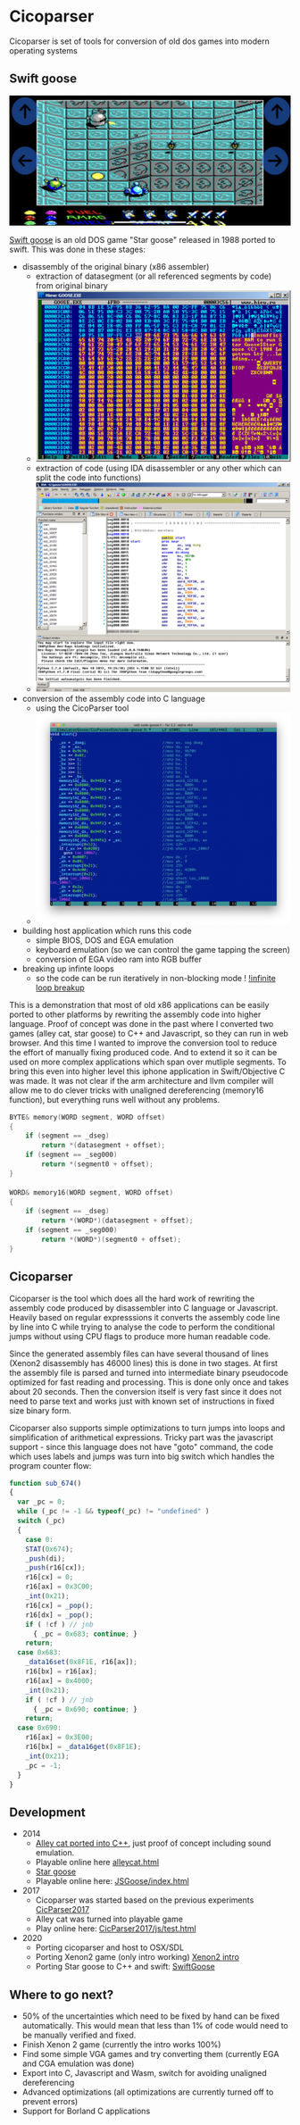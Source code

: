 # Cicoparser 

Cicoparser is set of tools for conversion of old dos games into modern operating systems

## Swift goose

![gameplay](swiftgoose.png)

[Swift goose](https://github.com/gabonator/Projects/tree/master/XenonResurrection/SwiftGoose) is an old DOS game "Star goose" released in 1988 ported to swift. This was done in these stages:
  - disassembly of the original binary (x86 assembler)
    - extraction of datasegment (or all referenced segments by code) from original binary 
    - ![extract data](extractdseg.png)
    - extraction of code (using IDA disassembler or any other which can split the code into functions)
    - ![extract code](ida.png)
  - conversion of the assembly code into C language 
    - using the CicoParser tool
    - ![converted code](converted.png)
  - building host application which runs this code
    - simple BIOS, DOS and EGA emulation
    - keyboard emulation (so we can control the game tapping the screen)
    - conversion of EGA video ram into RGB buffer
  - breaking up infinte loops
    - so the code can be run iteratively in non-blocking mode
    ! [!infinite loop breakup](breakup.png)

This is a demonstration that most of old x86 applications can be easily ported to other platforms by rewriting the assembly code into higher language. Proof of concept was done in the past where I converted two games (alley cat, star goose) to C++ and Javascript, so they can run in web browser. 
And this time I wanted to improve the conversion tool to reduce the effort of manually fixing produced code. And to extend it so it can be used on more complex applications which span over mutliple segments. 
To bring this even into higher level this iphone application in Swift/Objective C was made. It was not clear if the arm architecture and llvm compiler will allow me to do clever tricks with unaligned dereferencing (memory16 function), but everything runs well without any problems.

```C
BYTE& memory(WORD segment, WORD offset)
{
    if (segment == _dseg)
        return *(datasegment + offset);
    if (segment == _seg000)
        return *(segment0 + offset);
}

WORD& memory16(WORD segment, WORD offset)
{
    if (segment == _dseg)
        return *(WORD*)(datasegment + offset);
    if (segment == _seg000)
        return *(WORD*)(segment0 + offset);
}
```

## Cicoparser

Cicoparser is the tool which does all the hard work of rewriting the assembly code produced by disassembler into C language or Javascript. Heavily based on regular expresssions it converts the assembly code line by line into C while trying to analyse the code to perform the conditional jumps without using CPU flags to produce more human readable code. 

Since the generated assembly files can have several thousand of lines (Xenon2 disassembly has 46000 lines) this is done in two stages. At first the assembly file is parsed and turned into intermediate binary pseudocode optimized for fast reading and processing. This is done only once and takes about 20 seconds. Then the conversion itself is very fast since it does not need to parse text and works just with known set of instructions in fixed size binary form.

Cicoparser also supports simple optimizations to turn jumps into loops and simplification of arithmetical expressions. Tricky part was the javascript support - since this language does not have "goto" command, the code which uses labels and jumps was turn into big switch which handles the program counter flow:

```javascript
function sub_674()
{
  var _pc = 0;
  while (_pc != -1 && typeof(_pc) != "undefined" )
  switch (_pc)
  {
    case 0:
    STAT(0x674);
    _push(di);
    _push(r16[cx]);
    r16[cx] = 0;
    r16[ax] = 0x3C00;
    _int(0x21);
    r16[cx] = _pop();
    r16[dx] = _pop();
    if ( !cf ) // jnb 
      { _pc = 0x683; continue; }
    return;
  case 0x683:
    _data16set(0x8F1E, r16[ax]);
    r16[bx] = r16[ax];
    r16[ax] = 0x4000;
    _int(0x21);
    if ( !cf ) // jnb 
      { _pc = 0x690; continue; }
    return;
  case 0x690:
    r16[ax] = 0x3E00;
    r16[bx] = _data16get(0x8F1E);
    _int(0x21);
    _pc = -1;
  }
}
```

## Development

- 2014 
  - [Alley cat ported into C++](https://github.com/gabonator/Work-in-progress/tree/master/DosGames/JsGoose), just proof of concept including sound emulation.
  - Playable online here [alleycat.html](https://rawgit.valky.eu/gabonator/Work-in-progress/master/DosGames/AlleyCat/Javascript/alleycat.html)
  - [Star goose](https://github.com/gabonator/Work-in-progress/tree/master/DosGames/JsGoose)
  - Playable online here: [JSGoose/index.html](https://rawgit.valky.eu/gabonator/Work-in-progress/master/DosGames/JsGoose/index.html)
- 2017
  - Cicoparser was started based on the previous experiments [CicParser2017](https://github.com/gabonator/Work-in-progress/tree/master/DosGames/CicParser2017)
  - Alley cat was turned into playable game
  - Play online here: [CicParser2017/js/test.html](https://rawgit.valky.eu/gabonator/Work-in-progress/master/DosGames/CicParser2017/js/test.html)
- 2020
  - Porting cicoparser and host to OSX/SDL
  - Porting Xenon2 game (only intro working) [Xenon2 intro](https://github.com/gabonator/Projects/tree/master/XenonResurrection/Simulator)
  - Porting Star goose to C++ and swift: [SwiftGoose](https://github.com/gabonator/Projects/tree/master/XenonResurrection/SwiftGoose)

## Where to go next?

- 50% of the uncertainties which need to be fixed by hand can be fixed automatically. This would mean that less than 1% of code would need to be manually verified and fixed.
- Finish Xenon 2 game (currently the intro works 100%)
- Find some simple VGA games and try converting them (currently EGA and CGA emulation was done)
- Export into C, Javascript and Wasm, switch for avoiding unaligned dereferencing
- Advanced optimizations (all optimizations are currently turned off to prevent errors)
- Support for Borland C applications

